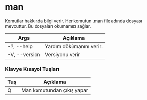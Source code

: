 # man
Komutlar hakkında bilgi verir. Her komutun .man file adında dosyası mevcuttur. Bu dosyaları okumamızı sağlar.

| Args | Açıklama |
| -------- | -------- |
| -?, --help | Yardım dökümanını verir. |
| -V, --version | Versiyonu verir |

### Klavye Kısayol Tuşları
| Tuş | Açıklama |
| -------- | -------- |
| Q | Man komutundan çıkış yapar |